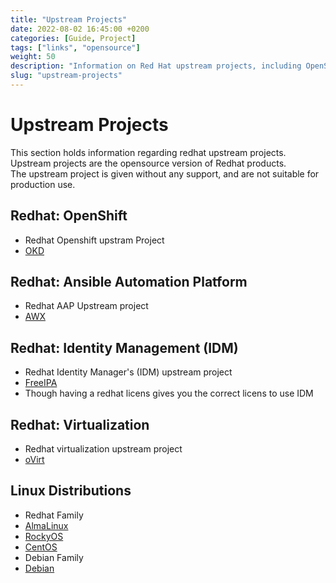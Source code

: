 ```yaml
---
title: "Upstream Projects"
date: 2022-08-02 16:45:00 +0200
categories: [Guide, Project]
tags: ["links", "opensource"]
weight: 50
description: "Information on Red Hat upstream projects, including OpenShift, Ansible, and IDM, along with links to related open-source resources."
slug: "upstream-projects"
---
```


# Upstream Projects

This section holds information regarding redhat upstream projects.  
Upstream projects are the opensource version of Redhat products.  
The upstream project is given without any support, and are not suitable for production use.  

## Redhat: OpenShift
- Redhat Openshift upstram Project
- [OKD](https://www.okd.io/)

## Redhat: Ansible Automation Platform
- Redhat AAP Upstream project
- [AWX](https://github.com/ansible/awx)

## Redhat: Identity Management (IDM)
- Redhat Identity Manager's (IDM) upstream project
- [FreeIPA](https://www.freeipa.org/page/Main_Page)
- Though having a redhat licens gives you the correct licens to use IDM

## Redhat: Virtualization
- Redhat virtualization upstream project
- [oVirt](https://www.ovirt.org/)

## Linux Distributions
- Redhat Family
-  [AlmaLinux](https://almalinux.org/)
-  [RockyOS](https://rockylinux.org/)
-  [CentOS](https://www.centos.org/)
-  Debian Family
-  [Debian](https://www.debian.org/index.da.html)
